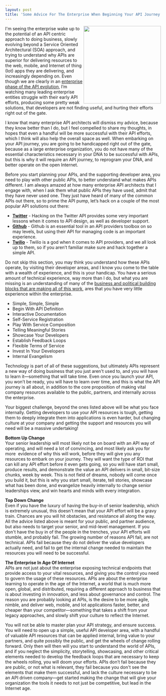 ```yaml
---
layout: post
title: 'Some Advice For The Enterprise When Beginning Your API Journey'
---
```

<p><img src="https://s3.amazonaws.com/kinlane-productions/bw-icons/bw-hiking.png" alt="" width="250" align="right" /></p>
<p>I'm seeing the enterprise wake up to the potential of an API centric approach to doing business, slowly evolving beyond a Service Oriented Architectural (SOA) approach, and trying to understand why APIs are superior for delivering resources to the web, mobile, and Internet of thing (Iot) apps they are delivering, and increasingly depending on. Even though we are clearly in an <a href="http://apievangelist.com/2014/02/17/what-is-the-next-phase-of-apis/">enterprise phase of the API evolution</a>, I&rsquo;m watching many leading enterprise entities struggle with their early API efforts, producing some pretty weak solutions, that developers are not finding useful, and hurting their efforts right out of the gate.</p>
<p>I know that many enterprise API architects will dismiss my advice, because they know better than I do, but I feel compelled to share my thoughts, in hopes that even a handful will be more successful with their API efforts, which I think will also help the overall space as well. When embarking on your API journey, you are going to be handicapped right out of the gate, because as a large enterprise organization, you do not have many of the essential characteristics necessary in your DNA to be successful with APIs, but this is why it will require an API journey, to reprogram your DNA, and better operate on the open Internet.</p>
<p>Before you start planning your APIs, and the supporting developer area, you need to play with other public APIs, to better understand what makes APIs different. I am always amazed at how many enterprise API architects that I engage with, when I ask them what public APIs they have used, admit that they have never used one. They just have heard of many of the common APIs out there, so to prime the API pump, let&rsquo;s hack on a couple of the most popular API solutions out there:</p>
<ul class="mainlist">
<li><strong><a href="https://dev.twitter.com/">Twitter</a></strong> - Hacking on the Twitter API provides some very important lessons when it comes to API design, as well as developer support.</li>
<li><strong><a href="https://developer.github.com/v3/">Github</a></strong> - Github is an essential tool in an API providers toolbox on so may levels, but using their API for managing code is an important experience.</li>
<li><strong><a href="https://www.twilio.com/">Twilio</a></strong> - Twilio is a god when it comes to API providers, and we all look up to them, so if you aren&rsquo;t familiar make sure and hack together a simple API.</li>
</ul>
<p>Do not skip this section, you may think you understand how these APIs operate, by visiting their developer areas, and I know you come to the table with a wealth of experience, and this is your handicap. You have a serious amount of technical experience, way more than I do, but what you are missing is an understanding of many of the <a href="http://apievangelist.com/2014/05/06/remembering-why-this-whole-api-thing-is-working--apidays-berlin/">business and political building blocks that are making all of this work</a>, ares that you have very little experience within the enterprise.</p>
<ul class="mainlist">
<li>Simple, Simple, Simple</li>
<li>Begin With API Definition</li>
<li>Interactive Documentation</li>
<li>Self-Service Registration</li>
<li>Play With Service Composition</li>
<li>Telling Meaningful Stories </li>
<li>Showcase  Your Developers</li>
<li>Establish Feedback Loops</li>
<li>Flexible Terms of Service</li>
<li>Invest In Your Developers</li>
<li>Internal Evangelism</li>
</ul>
<p>Technology is part of all of these suggestions, but ultimately APIs represent a new way of doing business that you just aren't used to, and you will have to learn it&mdash;something that will take time. Even once you launch your API, you won&rsquo;t be ready, you will have to learn over time, and this is what the API journey is all about, in addition to the core proposition of making vital company resources available to the public, partners, and internally across the enterprise.</p>
<p>Your biggest challenge, beyond the ones listed above will be what you face internally. Getting developers to use your API resources is tough, getting them to deeply integrate them into applications is even harder, but changing culture at your company and getting the support and resources you will need will be a massive undertaking!</p>
<p><strong>Bottom Up  Change</strong><br /> Your senior leadership will most likely not be on board with an API way of operating, and will need a lot of convincing, and most likely ask you for more &nbsp;evidence of why this will work, before they will give you any resources to embark on your journey. They will want the type of ROI that can kill any API effort before it even gets going, so you will have start small, produce results, and demonstrate the value an API delivers in small, bit-size chunks, week by week. This is not field of dreams, nobody will come once you build it, but this is why you start small, iterate, tell stories, showcase what has been done, and evangelize heavily internally to change senior leaderships view, and win hearts and minds with every integration.</p>
<p><strong>Top Down Change</strong><br /> Even if you have the luxury of having the buy-in of senior leadership, which is extremely unusual, this doesn't mean that your API effort will be a gravy train. Chances are you will hit obstacles, and resistance all along the way. All the advice listed above is meant for your public, and partner audience, but also needs to target your senior, and mid-level management. If you don't have the buy in of the people in the trenches, your API efforts will stumble, and probably fail. The growing number of reasons API fail, are not technical. APIs fail because they do not deliver the value developers actually need, and fail to get the internal change needed to maintain the resources you will need to be successful.</p>
<p><strong>The Enterprise In Age Of Internet</strong><br /> APIs are not just about the enterprise exposing technical endpoints that provide access to your vital resources, and giving you the control you need to govern the usage of these resources. APIs are about the enterprise learning to operate in the age of the Internet, a world that is much more open, global, and distributed, requiring a different approach to business that is about investing in innovation, and less about governance and control. The reason you are probably looking at APIs, is the desire to be more agile, nimble, and deliver web, mobile, and Iot applications faster, better, and cheaper than your competitor&mdash;something that takes a shift from your legacy approaches, and slowly shift your culture to reflect the Internet.</p>
<p>You will not be able to master plan your API strategy, and ensure success. You will need to open up a simple, useful API developer area, with a handful of valuable API resources that can be applied internal, bring value to your partners, and quite possibly the public, and get the wheels of change rolling forward. Only then will then will you start to understand the world of APIs, and if you neglect the simplicity, storytelling, showcasing, and other critical elements needed to develop the feedback loops that are necessary to keep the wheels rolling, you will doom your efforts. APIs don&rsquo;t fail because they are public, or not what is relevant, they fail because you don't see the elements that make them successful, and lack the culture necessary to be an API driven company&mdash;get started making the change that will give your organization the tools it needs to not just be competitive, but lead in the Internet age.</p>